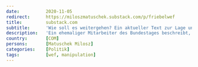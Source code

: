 ```yaml
---
date:          2020-11-05
redirect:      https://miloszmatuschek.substack.com/p/friebelwef
title:         substack.com
subtitle:      'Wie soll es weitergehen? Ein aktueller Text zur Lage und viele Fragen'
description:   'Ein ehemaliger Mitarbeiter des Bundestages beschreibt, was der Bevölkerung derzeit an Informationen in Sachen Corona vorenthalten wird. Ein Kommentar. #FriebelFile'
country:       [COM]
persons:       [Matuschek Milosz]
categories:    [Politik]
tags:          [wef, manipulation]
---
```

